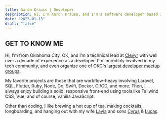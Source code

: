 ```yaml
---
title: Aaron Krauss | Developer
description: Hi, I'm Aaron Krauss, and I'm a software developer based in Oklahoma City, OK, currently working at Clevyr.
date: "2023–01–13"
draft: "false"
---
```

## GET TO KNOW ME

Hi, I’m from Oklahoma City, OK, and I’m a technical lead at
<a href="https://clevyr.com" target="_blank">Clevyr</a> with well over a decade
of experience as a developer. I'm incredibly involved in
my tech community,
and even organize one of OKC's
<a href="https://www.meetup.com/OKCWebDevs/" target="_blank">largest developer meetup groups</a>.

My favorite projects are those that are workflow-heavy involving Laravel,
SQL, Flutter, Ruby, Node, Go, Swift, Docker, CI/CD, and more. Then, I always
enjoy building a solid, responsive front-end using tools like Tailwind CSS, Vue,
and of course, vanilla JavaScript.

Other than coding, I like brewing a hot cup of tea, making cocktails,
longboarding, and hanging out with my wife
<a href="https://laylakrauss.dev" target="_blank">Layla</a>
and sons
<a href="https://cyruskrauss.com" target="_blank">Cyrus</a> &
<a href="https://lucaskrauss.dev" target="_blank">Lucas</a>.
